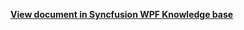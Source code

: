 **[View document in Syncfusion WPF Knowledge base](syncfusion.com/kb/12084/how-to-customize-the-time-label-of-wpf-schedule-scheduler)**
